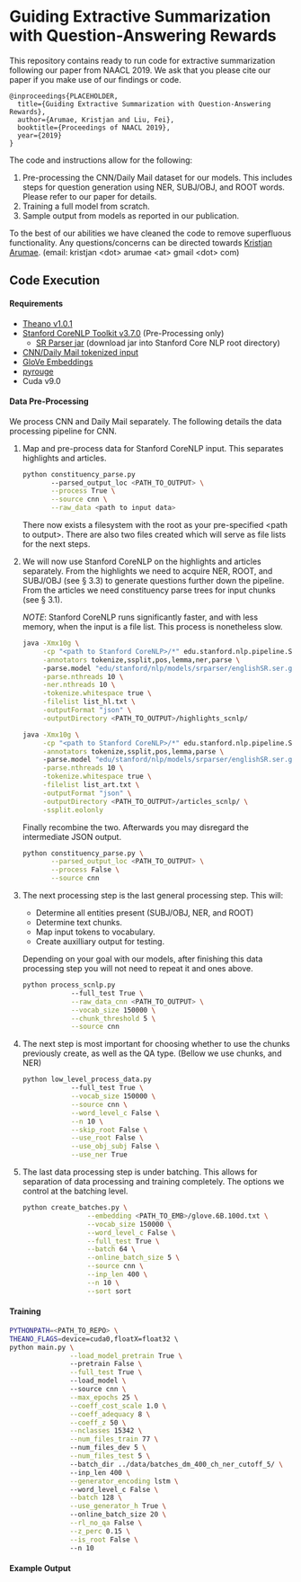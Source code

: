 # Guiding Extractive Summarization with Question-Answering Rewards

This repository contains ready to run code for extractive summarization following our paper from NAACL 2019.  We ask that you please cite our paper if you make use of our findings or code.
```
@inproceedings{PLACEHOLDER,
  title={Guiding Extractive Summarization with Question-Answering Rewards},
  author={Arumae, Kristjan and Liu, Fei},
  booktitle={Proceedings of NAACL 2019},
  year={2019}
}
```
The code and instructions allow for the following:
1. Pre-processing the CNN/Daily Mail dataset for our models.  This includes steps for question generation using NER, SUBJ/OBJ, and ROOT words.  Please refer to our paper for details.
2. Training a full model from scratch.
3. Sample output from models as reported in our publication.

To the best of our abilities we have cleaned the code to remove superfluous functionality.  Any questions/concerns can be directed towards [Kristjan Arumae](http://kristjanarumae.com/). (email: kristjan \<dot> arumae \<at> gmail \<dot> com)

## Code Execution
#### Requirements 
* [Theano v1.0.1](http://deeplearning.net/software/theano/install.html)
* [Stanford CoreNLP Toolkit v3.7.0](http://nlp.stanford.edu/software/stanford-corenlp-full-2016-10-31.zip) (Pre-Processing only)
  * [SR Parser jar](https://nlp.stanford.edu/software/stanford-srparser-2014-10-23-models.jar) (download jar into Stanford Core NLP root directory)
* [CNN/Daily Mail tokenized input](https://github.com/JafferWilson/Process-Data-of-CNN-DailyMail)
* [GloVe Embeddings](http://nlp.stanford.edu/data/glove.6B.zip) 
* [pyrouge](https://pypi.org/project/pyrouge/)
* Cuda v9.0

#### Data Pre-Processing
We process CNN and Daily Mail separately.  The following details the data processing pipeline for CNN.
1. Map and pre-process data for Stanford CoreNLP input. This separates highlights and articles. 
    ```bash
    python constituency_parse.py 
           --parsed_output_loc <PATH_TO_OUTPUT> \
           --process True \
           --source cnn \
           --raw_data <path to input data>
    ```
    There now exists a filesystem with the root as your pre-specified \<path to output>.  There are also two files created which will serve as file lists for the next steps.   
    
2. We will now use Stanford CoreNLP on the highlights and articles separately.  From the highlights we need to acquire NER, ROOT, and SUBJ/OBJ (see § 3.3) to generate questions further down the pipeline.  From the articles we need constituency parse trees for input chunks (see § 3.1).
    
    *NOTE*: Stanford CoreNLP runs significantly faster, and with less memory, when the input is a file list.  This process is nonetheless slow. 
    ```bash
    java -Xmx10g \
         -cp "<path to Stanford CoreNLP>/*" edu.stanford.nlp.pipeline.StanfordCoreNLP \
         -annotators tokenize,ssplit,pos,lemma,ner,parse \ 
         -parse.model "edu/stanford/nlp/models/srparser/englishSR.ser.gz" \
         -parse.nthreads 10 \
         -ner.nthreads 10 \
         -tokenize.whitespace true \
         -filelist list_hl.txt \
         -outputFormat "json" \
         -outputDirectory <PATH_TO_OUTPUT>/highlights_scnlp/
    ```
    ```bash
    java -Xmx10g \
         -cp "<path to Stanford CoreNLP>/*" edu.stanford.nlp.pipeline.StanfordCoreNLP \
         -annotators tokenize,ssplit,pos,lemma,parse \ 
         -parse.model "edu/stanford/nlp/models/srparser/englishSR.ser.gz" \
         -parse.nthreads 10 \
         -tokenize.whitespace true \
         -filelist list_art.txt \
         -outputFormat "json" \
         -outputDirectory <PATH_TO_OUTPUT>/articles_scnlp/ \
         -ssplit.eolonly
    ```
    Finally recombine the two.  Afterwards you may disregard the intermediate JSON output.
    ```bash
    python constituency_parse.py \
           --parsed_output_loc <PATH_TO_OUTPUT> \
           --process False \
           --source cnn
    ```
3. The next processing step is the last general processing step.  This will:
    * Determine all entities present (SUBJ/OBJ, NER, and ROOT)
    * Determine text chunks. 
    * Map input tokens to vocabulary.
    * Create auxilliary output for testing.
    
    Depending on your goal with our models, after finishing this data processing step you will not need to repeat it and ones above. 

    ```bash
    python process_scnlp.py
 				--full_test True \
 				--raw_data_cnn <PATH_TO_OUTPUT> \
 				--vocab_size 150000 \
		        --chunk_threshold 5 \
 				--source cnn
    ```
4. The next step is most important for choosing whether to use the chunks previously create, as well as the QA type. (Bellow we use chunks, and NER)
    
    ```bash
    python low_level_process_data.py
				--full_test True \
				--vocab_size 150000 \
				--source cnn \
				--word_level_c False \
				--n 10 \
				--skip_root False \
				--use_root False \
				--use_obj_subj False \
				--use_ner True
    ```
5. The last data processing step is under batching.  This allows for separation of data processing and training completely.  The options we control at the batching level.
    ```bash
    python create_batches.py \
                    --embedding <PATH_TO_EMB>/glove.6B.100d.txt \
                    --vocab_size 150000 \
                    --word_level_c False \
                    --full_test True \
                    --batch 64 \
                    --online_batch_size 5 \
                    --source cnn \
                    --inp_len 400 \
                    --n 10 \
                    --sort sort
    ```
 
#### Training

```bash
PYTHONPATH=<PATH_TO_REPO> \ 
THEANO_FLAGS=device=cuda0,floatX=float32 \ 
python main.py \
               --load_model_pretrain True \  
               --pretrain False \
               --full_test True \  
               --load_model \  
               --source cnn \
               --max_epochs 25 \
               --coeff_cost_scale 1.0 \
               --coeff_adequacy 8 \
               --coeff_z 50 \
               --nclasses 15342 \
               --num_files_train 77 \  
               --num_files_dev 5 \
               --num_files_test 5 \ 
               --batch_dir ../data/batches_dm_400_ch_ner_cutoff_5/ \  
               --inp_len 400 \
               --generator_encoding lstm \  
               --word_level_c False \
               --batch 128 \
               --use_generator_h True \  
               --online_batch_size 20 \
               --rl_no_qa False \
               --z_perc 0.15 \
               --is_root False \ 
               --n 10
```

#### Example Output